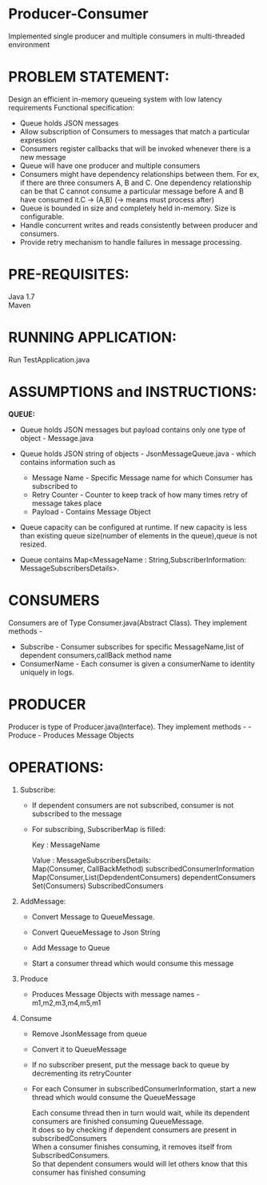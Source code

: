 # Producer-Consumer
Implemented single producer and multiple consumers in multi-threaded environment

# PROBLEM STATEMENT:
Design an efficient in-memory queueing system with low latency requirements
Functional specification:
-   Queue holds JSON messages
- 	Allow subscription of Consumers to messages that match a particular expression
- 	Consumers register callbacks that will be invoked whenever there is a new message
- 	Queue will have one producer and multiple consumers
- 	Consumers might have dependency relationships between them. For ex, if there are three consumers A, B and C. One dependency relationship can be that C cannot consume a particular message before A and B have consumed it.C -> (A,B) (-> means must process after)
- 	Queue is bounded in size and completely held in-memory. Size is configurable.
- 	Handle concurrent writes and reads consistently between producer and consumers.
- 	Provide retry mechanism to handle failures in message processing.


# PRE-REQUISITES:
Java 1.7   
Maven   

# RUNNING APPLICATION:
Run TestApplication.java

# ASSUMPTIONS and INSTRUCTIONS:
**QUEUE:**
- Queue holds JSON messages but payload contains only one type of object - Message.java
- Queue holds JSON string of objects - JsonMessageQueue.java - which contains information such as  

     - Message Name  - Specific Message name for which Consumer has subscribed to
     - Retry Counter - Counter to keep track of how many times retry of message takes place
     - Payload       - Contains Message Object
 
- Queue capacity can be configured at runtime. If new capacity is less than existing queue size(number of elements in the queue),queue is not resized.
- Queue contains Map<MessageName : String,SubscriberInformation: MessageSubscribersDetails>.


# CONSUMERS
Consumers are of Type Consumer.java(Abstract Class). They implement methods -
- Subscribe    - Consumer subscribes for specific MessageName,list of dependent consumers,callBack method name
- ConsumerName - Each consumer is given a consumerName to identity uniquely in logs.


# PRODUCER
Producer is type of Producer.java(Interface). They implement methods -
-Produce   - Produces Message Objects

# OPERATIONS:
1. Subscribe:

   - If dependent consumers are not subscribed, consumer is not subscribed to the message
   - For subscribing, SubscriberMap is filled:

        Key   : MessageName  
        
        Value : MessageSubscribersDetails:               
                Map(Consumer, CallBackMethod) subscribedConsumerInformation  
                Map(Consumer,List(DepdendentConsumers) dependentConsumers  
                Set(Consumers) SubscribedConsumers
2. AddMessage:

    - Convert Message to QueueMessage.

    - Convert QueueMessage to Json String

    - Add Message to Queue

    - Start a consumer thread which would consume this message

3.	Produce    

    - Produces Message Objects with message names - m1,m2,m3,m4,m5,m1

4. Consume 

    - Remove JsonMessage from queue

    - Convert it to QueueMessage

    - If no subscriber present, put the message back to queue by decrementing its retryCounter

    - For each Consumer in subscribedConsumerInformation, start a new thread which would consume the QueueMessage

       Each consume thread then in turn would wait, while its dependent consumers are finished consuming QueueMessage.  
        It does so by checking if dependent consumers are present in subscribedConsumers  
        When a consumer finishes consuming, it removes itself from SubscribedConsumers.   
        So that dependent consumers would will let others know that this consumer has finished consuming
